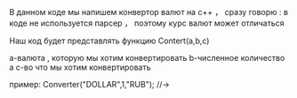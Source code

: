 В данном коде мы напишем конвертор валют на c++ ，
сразу говорю :
 в коде не используется парсер ， поэтому курс валют может отличаться 

Наш код будет представлять функцию Contert(a,b,c)

a-валюта , которую мы хотим конвертировать
b-численное количество a
c-во что мы хотим конвертировать 

пример: 
Converter("DOLLAR",1,"RUB"); //->
